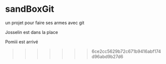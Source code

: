 # sandBoxGit
un projet pour faire ses armes avec git

Josselin est dans la place

Pomiii est arrivé
>>>>>>> 6ce2cc5629b72c671b9416abf174d96abd9b27d6
